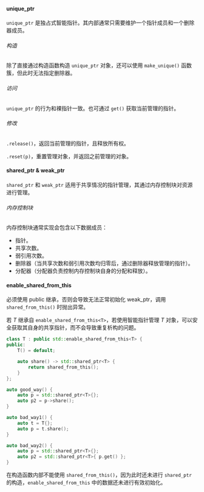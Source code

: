 #### unique_ptr

`unique_ptr` 是独占式智能指针。其内部通常只需要维护一个指针成员和一个删除器成员。

###### 构造

除了直接通过构造函数构造 `unique_ptr` 对象，还可以使用 `make_unique()` 函数簇，但此时无法指定删除器。

###### 访问

`unique_ptr` 的行为和裸指针一致。也可通过 `get()` 获取当前管理的指针。

###### 修改

`.release()`，返回当前管理的指针，且释放所有权。

`.reset(p)`，重置管理对象，并返回之前管理的对象。

#### shared_ptr & weak_ptr

`shared_ptr` 和 `weak_ptr` 适用于共享情况的指针管理，其通过内存控制块对资源进行管理。

###### 内存控制块

内存控制块通常实现会包含以下数据成员：

- 指针。
- 共享次数。
- 弱引用次数。
- 删除器（当共享次数和弱引用次数均归零后，通过删除器释放管理的指针）。
- 分配器（分配器负责控制内存控制块自身的分配和释放）。

#### enable_shared_from_this

必须使用 public 继承，否则会导致无法正常初始化 weak_ptr，调用 `shared_from_this()` 时抛出异常。

若 _T_ 继承自 `enable_shared_from_this<T>`，若使用智能指针管理 _T_ 对象，可以安全获取其自身的共享指针，而不会导致重复析构的问题。

```cpp
class T : public std::enable_shared_from_this<T> {
public:
    T() = default;

    auto share() -> std::shared_ptr<T> {
        return shared_from_this();
    }
};

auto good_way() {
    auto p = std::shared_ptr<T>{};
    auto p2 = p->share();
}

auto bad_way1() {
    auto t = T{};
    auto p = t.share();
}

auto bad_way2() {
    auto p = std::shared_ptr<T>{};
    auto p2 = std::shared_ptr<T>{ p.get() };
}
```

在构造函数内部不能使用 `shared_from_this()`，因为此时还未进行 `shared_ptr` 的构造，`enable_shared_from_this` 中的数据还未进行有效初始化。
